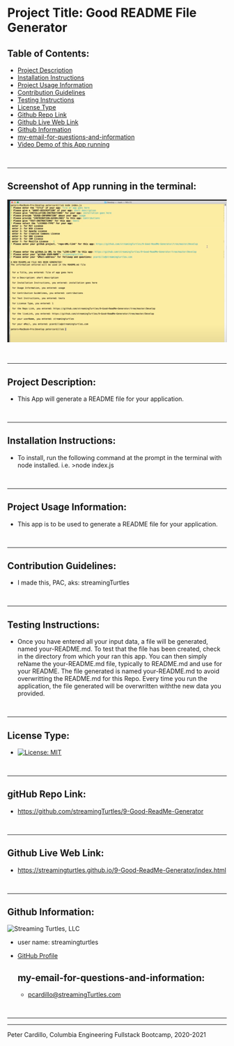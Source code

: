 
  # Project Title: Good README File Generator
    
  ## Table of Contents:
  - [Project Description](#project-description)
  - [Installation Instructions](#installation-instructions)
  - [Project Usage Information](#project-usage-information)
  - [Contribution Guidelines](#contribution-guidelines)
  - [Testing Instructions](#testing-instructions)
  - [License Type](#license-type)
  - [Github Repo Link](#github-repo-link)
  - [Github Live Web Link](#github-live-web-link)
  - [Github Information](#github-information)
  - [my-email-for-questions-and-information](#my-email-for-questions-and-information)
  - [Video Demo of this App running](https://drive.google.com/file/d/1Kyv42J8LFpPHozBL9SpcvEG-AiruLC4h/view)

  
  &nbsp;
  - - -
  ## Screenshot of App running in the terminal:
  ![Screenshot](screenShot-of-app-running.png)


  &nbsp;
  - - -
  ## Project Description:
  - This App will generate a README file for your application.

  &nbsp;
  - - -
  ## Installation Instructions:
  - To install, run the following command at the prompt in the terminal with node installed.  i.e. >node index.js

  &nbsp;
  - - -
  ## Project Usage Information:
  - This app is to be used to generate a README file for your application.

  &nbsp;
  - - -
  ## Contribution Guidelines:
  - I made this, PAC, aks: streamingTurtles

  &nbsp;
  - - -
  ## Testing Instructions:
  - Once you have entered all your input data, a file will be generated, named your-README.md.  To test that the file has been created, check in the directory from which your ran this app.   You can then simply reName the your-README.md file, typically to README.md and use for your README.  The file generated is named your-README.md to avoid overwritting the README.md for this Repo.  Every time you run the application, the file generated will be overwritten withthe new data you provided. 

  &nbsp;
  - - -
  ## License Type:
  - [![License: MIT](https://img.shields.io/badge/License-MIT-yellow.svg)](https://opensource.org/licenses/MIT)

  &nbsp;
  - - -
  ## gitHub Repo Link:
  - https://github.com/streamingTurtles/9-Good-ReadMe-Generator

  &nbsp;
  - - -
  ## Github Live Web Link:
  - https://streamingturtles.github.io/9-Good-ReadMe-Generator/index.html

  &nbsp;
  - - -
  ## Github Information:

  ![Streaming Turtles, LLC](https://avatars2.githubusercontent.com/u/1152009?v=4)
- user name: streamingturtles
- [GitHub Profile](https://github.com/streamingTurtles)

  ## my-email-for-questions-and-information:
  - pcardillo@streamingTurtles.com  

  &nbsp;
- - -
- - -
Peter Cardillo, Columbia Engineering Fullstack Bootcamp, 2020-2021  
